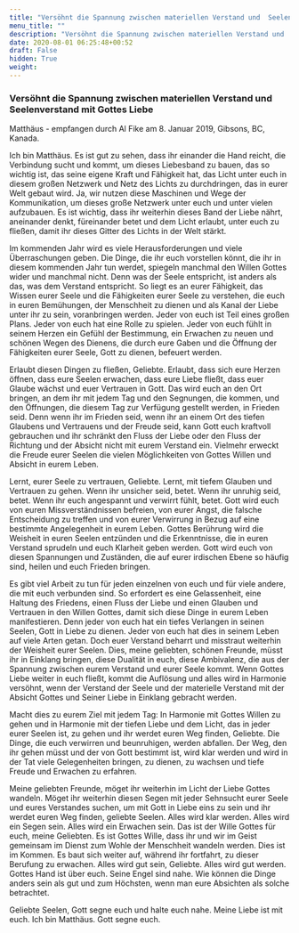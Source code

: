 ```yaml
---
title: "Versöhnt die Spannung zwischen materiellen Verstand und  Seelenverstand mit Gottes Liebe"
menu_title: ""
description: "Versöhnt die Spannung zwischen materiellen Verstand und  Seelenverstand mit Gottes Liebe"
date: 2020-08-01 06:25:48+00:52
draft: False
hidden: True
weight:
---
```

### Versöhnt die Spannung zwischen materiellen Verstand und  Seelenverstand mit Gottes Liebe

Matthäus - empfangen durch Al Fike am 8. Januar 2019, Gibsons, BC, Kanada.

Ich bin Matthäus. Es ist gut zu sehen, dass ihr einander die Hand reicht, die Verbindung sucht und kommt, um dieses Liebesband zu bauen, das so wichtig ist, das seine eigene Kraft und Fähigkeit hat, das Licht unter euch in diesem großen Netzwerk und Netz des Lichts zu durchdringen, das in eurer Welt gebaut wird. Ja, wir nutzen diese Maschinen und Wege der Kommunikation, um dieses große Netzwerk unter euch und unter vielen aufzubauen. Es ist wichtig, dass ihr weiterhin dieses Band der Liebe nährt, aneinander denkt, füreinander betet und dem Licht erlaubt, unter euch zu fließen, damit ihr dieses Gitter des Lichts in der Welt stärkt.

Im kommenden Jahr wird es viele Herausforderungen und viele Überraschungen geben. Die Dinge, die ihr euch vorstellen könnt, die ihr in diesem kommenden Jahr tun werdet, spiegeln manchmal den Willen Gottes wider und manchmal nicht. Denn was der Seele entspricht, ist anders als das, was dem Verstand entspricht. So liegt es an eurer Fähigkeit, das Wissen eurer Seele und die Fähigkeiten eurer Seele zu verstehen, die euch in euren Bemühungen, der Menschheit zu dienen und als Kanal der Liebe unter ihr zu sein, voranbringen werden. Jeder von euch ist Teil eines großen Plans. Jeder von euch hat eine Rolle zu spielen. Jeder von euch fühlt in seinem Herzen ein Gefühl der Bestimmung, ein Erwachen zu neuen und schönen Wegen des Dienens, die durch eure Gaben und die Öffnung der Fähigkeiten eurer Seele, Gott zu dienen, befeuert werden.

Erlaubt diesen Dingen zu fließen, Geliebte. Erlaubt, dass sich eure Herzen öffnen, dass eure Seelen erwachen, dass eure Liebe fließt, dass euer Glaube wächst und euer Vertrauen in Gott. Das wird euch an den Ort bringen, an dem ihr mit jedem Tag und den Segnungen, die kommen, und den Öffnungen, die diesem Tag zur Verfügung gestellt werden, in Frieden seid. Denn wenn ihr im Frieden seid, wenn ihr an einem Ort des tiefen Glaubens und Vertrauens und der Freude seid, kann Gott euch kraftvoll gebrauchen und ihr schränkt den Fluss der Liebe oder den Fluss der Richtung und der Absicht nicht mit eurem Verstand ein. Vielmehr erweckt die Freude eurer Seelen die vielen Möglichkeiten von Gottes Willen und Absicht in eurem Leben.

Lernt, eurer Seele zu vertrauen, Geliebte. Lernt, mit tiefem Glauben und Vertrauen zu gehen. Wenn ihr unsicher seid, betet. Wenn ihr unruhig seid, betet. Wenn ihr euch angespannt und verwirrt fühlt, betet. Gott wird euch von euren Missverständnissen befreien, von eurer Angst, die falsche Entscheidung zu treffen und von eurer Verwirrung in Bezug auf eine bestimmte Angelegenheit in eurem Leben. Gottes Berührung wird die Weisheit in euren Seelen entzünden und die Erkenntnisse, die in euren Verstand sprudeln und euch Klarheit geben werden. Gott wird euch von diesen Spannungen und Zuständen, die auf eurer irdischen Ebene so häufig sind, heilen und euch Frieden bringen.

Es gibt viel Arbeit zu tun für jeden einzelnen von euch und für viele andere, die mit euch verbunden sind. So erfordert es eine Gelassenheit, eine Haltung des Friedens, einen Fluss der Liebe und einen Glauben und Vertrauen in den Willen Gottes, damit sich diese Dinge in eurem Leben manifestieren. Denn jeder von euch hat ein tiefes Verlangen in seinen Seelen, Gott in Liebe zu dienen. Jeder von euch hat dies in seinem Leben auf viele Arten getan. Doch euer Verstand beharrt und misstraut weiterhin der Weisheit eurer Seelen. Dies, meine geliebten, schönen Freunde, müsst ihr in Einklang bringen, diese Dualität in euch, diese Ambivalenz, die aus der Spannung zwischen eurem Verstand und eurer Seele kommt. Wenn Gottes Liebe weiter in euch fließt, kommt die Auflösung und alles wird in Harmonie versöhnt, wenn der Verstand der Seele und der materielle Verstand mit der Absicht Gottes und Seiner Liebe in Einklang gebracht werden.

Macht dies zu eurem Ziel mit jedem Tag: In Harmonie mit Gottes Willen zu gehen und in Harmonie mit der tiefen Liebe und dem Licht, das in jeder eurer Seelen ist, zu gehen und ihr werdet euren Weg finden, Geliebte. Die Dinge, die euch verwirren und beunruhigen, werden abfallen. Der Weg, den ihr gehen müsst und der von Gott bestimmt ist, wird klar werden und wird in der Tat viele Gelegenheiten bringen, zu dienen, zu wachsen und tiefe Freude und Erwachen zu erfahren.

Meine geliebten Freunde, möget ihr weiterhin im Licht der Liebe Gottes wandeln. Möget ihr weiterhin diesen Segen mit jeder Sehnsucht eurer Seele und eures Verstandes suchen, um mit Gott in Liebe eins zu sein und ihr werdet euren Weg finden, geliebte Seelen. Alles wird klar werden. Alles wird ein Segen sein. Alles wird ein Erwachen sein. Das ist der Wille Gottes für euch, meine Geliebten. Es ist Gottes Wille, dass ihr und wir im Geist gemeinsam im Dienst zum Wohle der Menschheit wandeln werden. Dies ist im Kommen. Es baut sich weiter auf, während ihr fortfahrt, zu dieser Berufung zu erwachen. Alles wird gut sein, Geliebte. Alles wird gut werden. Gottes Hand ist über euch. Seine Engel sind nahe. Wie können die Dinge anders sein als gut und zum Höchsten, wenn man eure Absichten als solche betrachtet.

Geliebte Seelen, Gott segne euch und halte euch nahe. Meine Liebe ist mit euch. Ich bin Matthäus. Gott segne euch.
